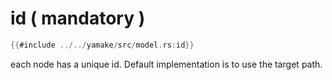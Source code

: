 # id ( mandatory )

```rust
{{#include ../../yamake/src/model.rs:id}}
```

each node has a unique id. Default implementation is to use the target path.
